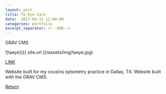 ```yaml
---
layout: post
title: Ta Eye Care
date:  2017-04-13 12:00:00
categories: portfolio
excerpt_separator: <!--END-->
---
```

GRAV CMS
<!--END-->

![taeye]({{ site.url }}/assets/img/taeye.jpg)

<p class="portfolio-btn"><a  href="http://taeyecare.com" target="_blank">LINK</a></p>

Website built for my cousins optometry practice in Dallas, TX. Website built with the GRAV CMS. 

<div class="return-btn">
    <a class="return" href="/portfolio.html">Return</a>
</div>
 